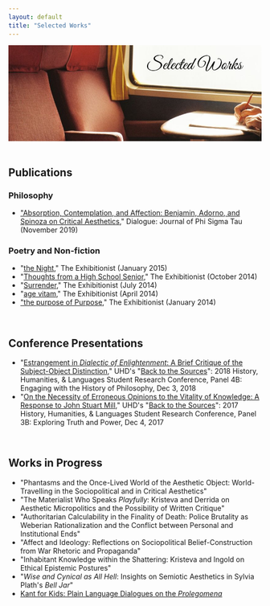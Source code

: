 ```yaml
---
layout: default
title: "Selected Works"
---
```

<div class="hero-image">
  <img src="/assets/images/hero-images/selected-works-hero-image.jpg" alt="selected works hero image"/>
</div><!-- /.hero-image -->

<br>

## Publications


### Philosophy

* ["Absorption, Contemplation, and Affection: Benjamin, Adorno, and Spinoza on Critical Aesthetics](/assets/pdfs/2019-11-benjamin-adorno-spinoza.pdf)," Dialogue: Journal of Phi Sigma Tau (November 2019)


### Poetry and Non-fiction

* "[the Night](https://thexzbt.files.wordpress.com/2013/02/2015-1.pdf)," The Exhibitionist (January 2015)
* "[Thoughts from a High School Senior](https://thexzbt.files.wordpress.com/2014/10/2014-4.pdf)," The Exhibitionist (October 2014)
* "[Surrender](https://thexzbt.files.wordpress.com/2013/02/2014-3.pdf)," The Exhibitionist (July 2014)
* "[age vitam](https://thexzbt.files.wordpress.com/2013/02/2014-2.pdf)," The Exhibitionist (April 2014)
* ["the purpose of Purpose](https://thexzbt.files.wordpress.com/2013/02/2014-1.pdf)," The Exhibitionist (January 2014)

<br>


## Conference Presentations

* "[Estrangement in *Dialectic of Enlightenment*: A Brief Critique of the Subject-Object Distinction](/assets/pdfs/2018-12-03-estrangement.pdf)," UHD's "[Back to the Sources](https://www.uhd.edu/academics/humanities/about/departments/hhl/Documents/2018-HHL-Student-Resaerch-Conference-PROGRAM.pdf)": 2018 History, Humanities, & Languages Student Research Conference, Panel 4B: Engaging with the History of Philosophy, Dec 3, 2018
* "[On the Necessity of Erroneous Opinions to the Vitality of Knowledge: A Response to John Stuart Mill](/assets/pdfs/2017-12-04-erroneous-opinions.pdf)," UHD's "[Back to the Sources](/assets/pdfs/2017-12-04-conference-program.pdf)": 2017 History, Humanities, & Languages Student Research Conference, Panel 3B: Exploring Truth and Power, Dec 4, 2017

<br>


## Works in Progress

* "Phantasms and the Once-Lived World of the Aesthetic Object: World-Travelling in the Sociopolitical and in Critical Aesthetics"
* "The Materialist Who Speaks *Playfully*: Kristeva and Derrida on Aesthetic Micropolitics and the Possibility of Written Critique"
* "Authoritarian Calculability in the Finality of Death: Police Brutality as Weberian Rationalization and the Conflict between Personal and Institutional Ends"
* "Affect and Ideology: Reflections on Sociopolitical Belief-Construction from War Rhetoric and Propaganda"
* "Inhabitant Knowledge within the Shattering: Kristeva and Ingold on Ethical Epistemic Postures"
* "*Wise and Cynical as All Hell*: Insights on Semiotic Aesthetics in Sylvia Plath's *Bell Jar*"
* <u>Kant for Kids: Plain Language Dialogues on the <i>Prolegomena</i></u>
